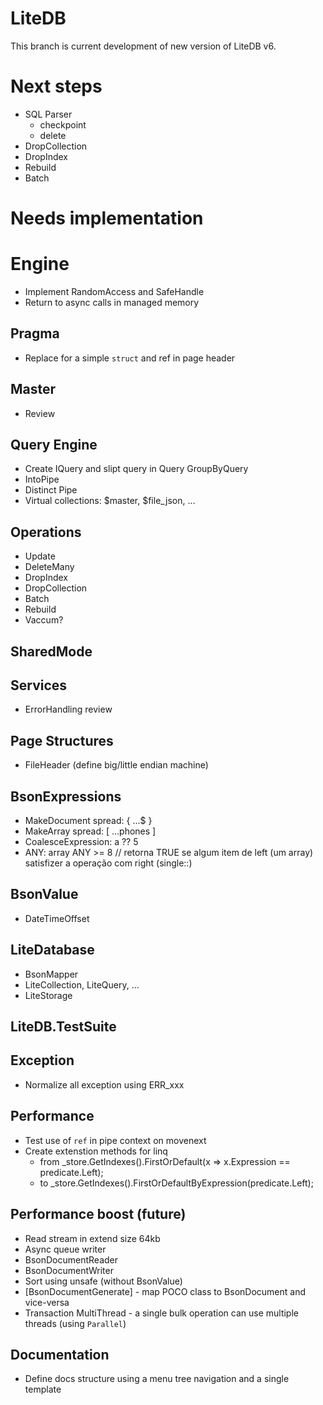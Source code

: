 # LiteDB

This branch is current development of new version of LiteDB v6.

# Next steps
- SQL Parser
    - checkpoint
    - delete
- DropCollection
- DropIndex
- Rebuild
- Batch

# Needs implementation

# Engine
- Implement RandomAccess and SafeHandle
- Return to async calls in managed memory

## Pragma
- Replace for a simple `struct` and ref in page header

## Master
- Review

## Query Engine
- Create IQuery and slipt query in Query GroupByQuery
- IntoPipe
- Distinct Pipe
- Virtual collections: $master, $file_json, ...

## Operations
- Update
- DeleteMany
- DropIndex
- DropCollection
- Batch
- Rebuild
- Vaccum?

## SharedMode

## Services
- ErrorHandling review

## Page Structures
- FileHeader (define big/little endian machine)

## BsonExpressions
- MakeDocument spread: { ...$ }
- MakeArray spread: [ ...phones ]
- CoalesceExpression:  a ?? 5 
- ANY: array ANY >= 8 // retorna TRUE se algum item de left (um array) satisfizer a operação com right (single::)

## BsonValue
- DateTimeOffset

## LiteDatabase
- BsonMapper
- LiteCollection, LiteQuery, ...
- LiteStorage

## LiteDB.TestSuite

## Exception
- Normalize all exception using ERR_xxx

## Performance
- Test use of `ref` in pipe context on movenext
- Create extenstion methods for linq
    - from _store.GetIndexes().FirstOrDefault(x => x.Expression == predicate.Left);
    - to _store.GetIndexes().FirstOrDefaultByExpression(predicate.Left);


## Performance boost (future)
- Read stream in extend size 64kb
- Async queue writer
- BsonDocumentReader
- BsonDocumentWriter
- Sort using unsafe (without BsonValue)
- [BsonDocumentGenerate] - map POCO class to BsonDocument and vice-versa
- Transaction MultiThread - a single bulk operation can use multiple threads (using `Parallel`)

## Documentation
- Define docs structure using a menu tree navigation and a single template
